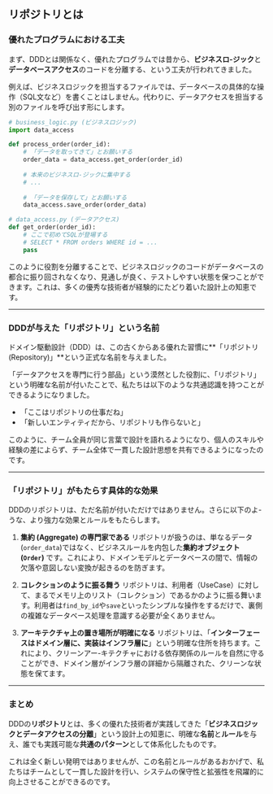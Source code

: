 ## リポジトリとは


### 優れたプログラムにおける工夫

まず、DDDとは関係なく、優れたプログラムでは昔から、**ビジネスロ-ジック**と**データベースアクセス**のコードを分離する、という工夫が行われてきました。

例えば、ビジネスロジックを担当するファイルでは、データベースの具体的な操作（SQL文など）を書くことはしません。代わりに、データアクセスを担当する別のファイルを呼び出す形にします。

```python
# business_logic.py (ビジネスロジック)
import data_access

def process_order(order_id):
    # 「データを取ってきて」とお願いする
    order_data = data_access.get_order(order_id)
    
    # 本来のビジネスロ-ジックに集中する
    # ...
    
    # 「データを保存して」とお願いする
    data_access.save_order(order_data)

# data_access.py (データアクセス)
def get_order(order_id):
    # ここで初めてSQLが登場する
    # SELECT * FROM orders WHERE id = ...
    pass
```

このように役割を分離することで、ビジネスロジックのコードがデータベースの都合に振り回されなくなり、見通しが良く、テストしやすい状態を保つことができます。これは、多くの優秀な技術者が経験的にたどり着いた設計上の知恵です。

-----

### DDDが与えた「リポジトリ」という名前

ドメイン駆動設計（DDD）は、この古くからある優れた習慣に\*\*「リポジトリ (Repository)」\*\*という正式な名前を与えました。

「データアクセスを専門に行う部品」という漠然とした役割に、「リポジトリ」という明確な名前が付いたことで、私たちは以下のような共通認識を持つことができるようになりました。

  * 「ここはリポジトリの仕事だね」
  * 「新しいエンティティだから、リポジトリも作らないと」

このように、チーム全員が同じ言葉で設計を語れるようになり、個人のスキルや経験の差によらず、チーム全体で一貫した設計思想を共有できるようになったのです。

-----

### 「リポジトリ」がもたらす具体的な効果

DDDのリポジトリは、ただ名前が付いただけではありません。さらに以下のよ-うな、より強力な効果とルールをもたらします。

1.  **集約 (Aggregate) の専門家である**
    リポジトリが扱うのは、単なるデータ(`order_data`)ではなく、ビジネスルールを内包した**集約オブジェクト (`Order`)** です。これにより、ドメインモデルとデータベースの間で、情報の欠落や意図しない変換が起きるのを防ぎます。

2.  **コレクションのように振る舞う**
    リポジトリは、利用者（UseCase）に対して、まるでメモリ上のリスト（コレクション）であるかのように振る舞います。利用者は`find_by_id`や`save`といったシンプルな操作をするだけで、裏側の複雑なデータベース処理を意識する必要が全くありません。

3.  **アーキテクチャ上の置き場所が明確になる**
    リポジトリは、「**インターフェースはドメイン層に、実装はインフラ層に**」という明確な住所を持ちます。これにより、クリーンアー-キテクチャにおける依存関係のルールを自然に守ることができ、ドメイン層がインフラ層の詳細から隔離された、クリーンな状態を保てます。

-----

### まとめ

DDDの**リポジトリ**とは、多くの優れた技術者が実践してきた「**ビジネスロジックとデータアクセスの分離**」という設計上の知恵に、明確な**名前**と**ルール**を与え、誰でも実践可能な**共通のパターン**として体系化したものです。

これは全く新しい発明ではありませんが、この名前とルールがあるおかげで、私たちはチームとして一貫した設計を行い、システムの保守性と拡張性を飛躍的に向上させることができるのです。